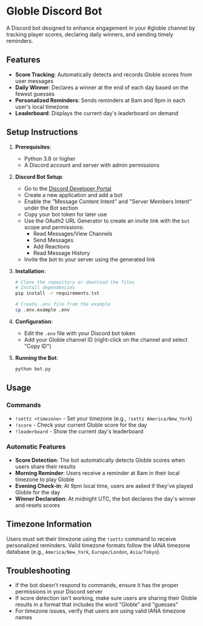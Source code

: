 # Globle Discord Bot

A Discord bot designed to enhance engagement in your #globle channel by tracking player scores, declaring daily winners, and sending timely reminders.

## Features

- **Score Tracking**: Automatically detects and records Globle scores from user messages
- **Daily Winner**: Declares a winner at the end of each day based on the fewest guesses
- **Personalized Reminders**: Sends reminders at 8am and 9pm in each user's local timezone
- **Leaderboard**: Displays the current day's leaderboard on demand

## Setup Instructions

1. **Prerequisites**:
   - Python 3.8 or higher
   - A Discord account and server with admin permissions

2. **Discord Bot Setup**:
   - Go to the [Discord Developer Portal](https://discord.com/developers/applications)
   - Create a new application and add a bot
   - Enable the "Message Content Intent" and "Server Members Intent" under the Bot section
   - Copy your bot token for later use
   - Use the OAuth2 URL Generator to create an invite link with the `bot` scope and permissions:
     - Read Messages/View Channels
     - Send Messages
     - Add Reactions
     - Read Message History
   - Invite the bot to your server using the generated link

3. **Installation**:
   ```bash
   # Clone the repository or download the files
   # Install dependencies
   pip install -r requirements.txt
   
   # Create .env file from the example
   cp .env.example .env
   ```

4. **Configuration**:
   - Edit the `.env` file with your Discord bot token
   - Add your Globle channel ID (right-click on the channel and select "Copy ID")

5. **Running the Bot**:
   ```bash
   python bot.py
   ```

## Usage

### Commands

- `!settz <timezone>` - Set your timezone (e.g., `!settz America/New_York`)
- `!score` - Check your current Globle score for the day
- `!leaderboard` - Show the current day's leaderboard

### Automatic Features

- **Score Detection**: The bot automatically detects Globle scores when users share their results
- **Morning Reminder**: Users receive a reminder at 8am in their local timezone to play Globle
- **Evening Check-in**: At 9pm local time, users are asked if they've played Globle for the day
- **Winner Declaration**: At midnight UTC, the bot declares the day's winner and resets scores

## Timezone Information

Users must set their timezone using the `!settz` command to receive personalized reminders. Valid timezone formats follow the IANA timezone database (e.g., `America/New_York`, `Europe/London`, `Asia/Tokyo`).

## Troubleshooting

- If the bot doesn't respond to commands, ensure it has the proper permissions in your Discord server
- If score detection isn't working, make sure users are sharing their Globle results in a format that includes the word "Globle" and "guesses"
- For timezone issues, verify that users are using valid IANA timezone names
